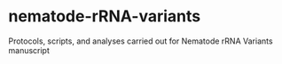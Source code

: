 # nematode-rRNA-variants
Protocols, scripts, and analyses carried out for Nematode rRNA Variants manuscript
